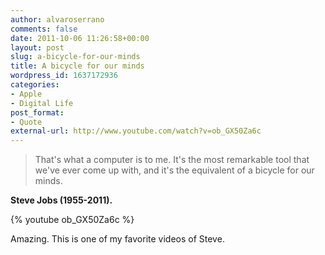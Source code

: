 ```yaml
---
author: alvaroserrano
comments: false
date: 2011-10-06 11:26:58+00:00
layout: post
slug: a-bicycle-for-our-minds
title: A bicycle for our minds
wordpress_id: 1637172936
categories:
- Apple
- Digital Life
post_format:
- Quote
external-url: http://www.youtube.com/watch?v=ob_GX50Za6c
---
```


<blockquote>That's what a computer is to me. It's the most remarkable tool that we've ever come up with, and it's the equivalent of a bicycle for our minds.</blockquote>

**Steve Jobs (1955-2011).**

{% youtube ob_GX50Za6c %}

Amazing. This is one of my favorite videos of Steve.
